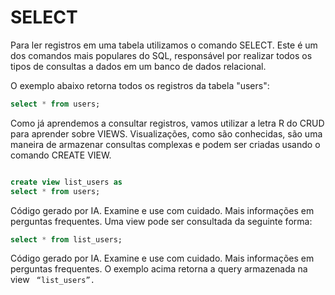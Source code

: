 # SELECT

Para ler registros em uma tabela utilizamos o comando SELECT. Este é um dos comandos mais populares do SQL, responsável por realizar todos os tipos de consultas a dados em um banco de dados relacional.

O exemplo abaixo retorna todos os registros da tabela "users":

```sql
select * from users;
```

Como já aprendemos a consultar registros, vamos utilizar a letra R do CRUD para aprender sobre VIEWS. Visualizações, como são conhecidas, são uma maneira de armazenar consultas complexas e podem ser criadas usando o comando CREATE VIEW.

```SQL

create view list_users as
select * from users;
```
Código gerado por IA. Examine e use com cuidado. Mais informações em perguntas frequentes.
Uma view pode ser consultada da seguinte forma:

```SQL
select * from list_users;
```
Código gerado por IA. Examine e use com cuidado. Mais informações em perguntas frequentes.
O exemplo acima retorna a query armazenada na view 
``` “list_users”.```